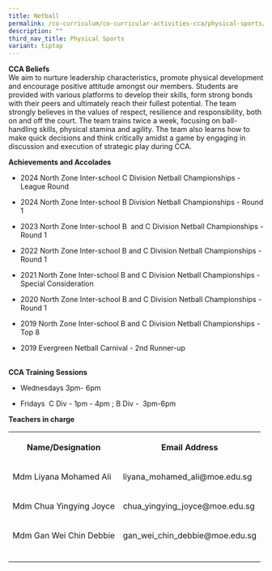 ```yaml
---
title: Netball
permalink: /co-curriculum/co-curricular-activities-cca/physical-sports/netball/
description: ""
third_nav_title: Physical Sports
variant: tiptap
---
```

<p><strong>CCA Beliefs</strong>
<br>We aim to nurture leadership characteristics, promote physical development
and encourage positive attitude amongst our members. Students are provided
with various platforms to develop their skills, form strong bonds with
their peers and ultimately reach their fullest potential. The team strongly
believes in the values of respect, resilience and responsibility, both
on and off the court. The team trains twice a week, focusing on ball-handling
skills, physical stamina and agility. The team also learns how to make
quick decisions and think critically amidst a game by engaging in discussion
and execution of strategic play during CCA.&nbsp;</p>
<p><strong>Achievements and Accolades</strong>
<br>
</p>
<ul data-tight="true" class="tight">
<li>
<p>2024 North Zone Inter-school C Division Netball Championships - League
Round</p>
</li>
<li>
<p>2024 North Zone Inter-school B Division Netball Championships - Round
1</p>
</li>
<li>
<p>2023 North Zone Inter-school B&nbsp; and C Division Netball Championships
- Round 1</p>
</li>
<li>
<p>2022 North Zone Inter-school B and C Division Netball Championships -
Round 1</p>
</li>
<li>
<p>2021 North Zone Inter-school B and C Division Netball Championships -
Special Consideration</p>
</li>
<li>
<p>2020 North Zone Inter-school B and C Division Netball Championships -
Round 1</p>
</li>
<li>
<p>2019 North Zone Inter-school B and C Division Netball Championships -
Top 8</p>
</li>
<li>
<p>2019 Evergreen Netball Carnival - 2nd Runner-up</p>
</li>
</ul>
<p>
<br><strong>CCA Training Sessions</strong>
</p>
<ul data-tight="true" class="tight">
<li>
<p>Wednesdays 3pm- 6pm</p>
</li>
<li>
<p>Fridays&nbsp; C Div - 1pm - 4pm ; B Div -&nbsp; 3pm-6pm</p>
<p></p>
</li>
</ul>
<p><strong>Teachers in charge</strong>
<br>
</p>
<table style="minWidth: 50px">
<colgroup>
<col>
<col>
</colgroup>
<tbody>
<tr>
<th rowspan="1" colspan="1">
<p><strong>Name/Designation</strong>
</p>
</th>
<th rowspan="1" colspan="1">
<p><strong>Email Address</strong>
</p>
</th>
</tr>
<tr>
<td rowspan="1" colspan="1">
<p>Mdm Liyana Mohamed Ali</p>
</td>
<td rowspan="1" colspan="1">
<p>liyana_mohamed_ali@moe.edu.sg</p>
</td>
</tr>
<tr>
<td rowspan="1" colspan="1">
<p>Mdm Chua Yingying Joyce</p>
</td>
<td rowspan="1" colspan="1">
<p>chua_yingying_joyce@moe.edu.sg</p>
</td>
</tr>
<tr>
<td rowspan="1" colspan="1">
<p>Mdm Gan Wei Chin Debbie</p>
</td>
<td rowspan="1" colspan="1">
<p>gan_wei_chin_debbie@moe.edu.sg</p>
</td>
</tr>
<tr>
<td rowspan="1" colspan="1">
<p></p>
</td>
<td rowspan="1" colspan="1">
<p></p>
</td>
</tr>
</tbody>
</table>
<p></p>